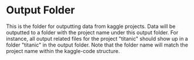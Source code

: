 # Output Folder

This is the folder for outputting data from kaggle projects.
Data will be outputted to a folder with the project name under 
this output folder.  For instance, all output related files 
for the project "titanic" should show up in a folder "titanic"
in the output folder.  Note that the folder name will match 
the project name within the kaggle-code structure.